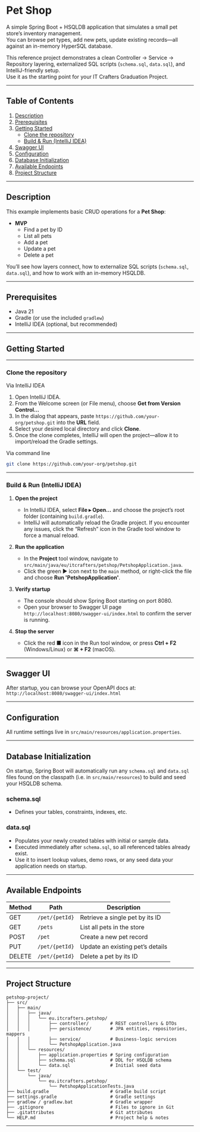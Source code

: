 # Pet Shop

A simple Spring Boot + HSQLDB application that simulates a small pet store’s inventory management.  
You can browse pet types, add new pets, update existing records—all against an in-memory HyperSQL database.

This reference project demonstrates a clean Controller → Service → Repository layering, externalized SQL scripts (`schema.sql`, `data.sql`), and IntelliJ-friendly setup.  
Use it as the starting point for your IT Crafters Graduation Project.

---

## Table of Contents

1. [Description](#description)
2. [Prerequisites](#prerequisites)
3. [Getting Started](#getting-started)
    - [Clone the repository](#clone-the-repository)
    - [Build & Run (IntelliJ IDEA)](#build--run-intellij-idea)
4. [Swagger UI](#swagger-ui)
5. [Configuration](#configuration)
6. [Database Initialization](#database-initialization)
7. [Available Endpoints](#available-endpoints)
8. [Project Structure](#project-structure)

---

## Description

This example implements basic CRUD operations for a **Pet Shop**:

- **MVP**
    - Find a pet by ID
    - List all pets
    - Add a pet
    - Update a pet
    - Delete a pet

You’ll see how layers connect, how to externalize SQL scripts (`schema.sql`, `data.sql`), and how to work with an in-memory HSQLDB.

---

## Prerequisites

- Java 21
- Gradle (or use the included `gradlew`)
- IntelliJ IDEA (optional, but recommended)

---

## Getting Started

---

### Clone the repository

Via IntelliJ IDEA

1. Open IntelliJ IDEA.
2. From the Welcome screen (or File menu), choose **Get from Version Control…**
3. In the dialog that appears, paste `https://github.com/your-org/petshop.git` into the **URL** field.
4. Select your desired local directory and click **Clone**.
5. Once the clone completes, IntelliJ will open the project—allow it to import/reload the Gradle settings.

Via command line
```bash
git clone https://github.com/your-org/petshop.git
```

---

### Build & Run (IntelliJ IDEA)

1. **Open the project**
    - In IntelliJ IDEA, select **File ▸ Open…** and choose the project’s root folder (containing `build.gradle`).
    - IntelliJ will automatically reload the Gradle project. If you encounter any issues, click the “Refresh” icon in the Gradle tool window to force a manual reload.

2. **Run the application**
    - In the **Project** tool window, navigate to `src/main/java/eu/itcrafters/petshop/PetshopApplication.java`.
    - Click the green ▶︎ icon next to the `main` method, or right-click the file and choose **Run 'PetshopApplication'**.

3. **Verify startup**
    - The console should show Spring Boot starting on port 8080.
    - Open your browser to Swagger UI page `http://localhost:8080/swagger-ui/index.html` to confirm the server is running.

4. **Stop the server**
    - Click the red ■ icon in the Run tool window, or press **Ctrl + F2** (Windows/Linux) or **⌘ + F2** (macOS).

---

## Swagger UI

After startup, you can browse your OpenAPI docs at: `http://localhost:8080/swagger-ui/index.html`

---
## Configuration

All runtime settings live in `src/main/resources/application.properties`.

---

## Database Initialization

On startup, Spring Boot will automatically run any `schema.sql` and `data.sql` files found on the classpath (i.e. in `src/main/resources`) to build and seed your HSQLDB schema.

### schema.sql

- Defines your tables, constraints, indexes, etc.

### data.sql

- Populates your newly created tables with initial or sample data.
- Executed immediately after `schema.sql`, so all referenced tables already exist.
- Use it to insert lookup values, demo rows, or any seed data your application needs on startup.

---

## Available Endpoints

| Method | Path               | Description                              |
| ------ | ------------------ | ---------------------------------------- |
| GET    | `/pet/{petId}`     | Retrieve a single pet by its ID          |
| GET    | `/pets`            | List all pets in the store               |
| POST   | `/pet`             | Create a new pet record                  |
| PUT    | `/pet/{petId}`     | Update an existing pet’s details         |
| DELETE | `/pet/{petId}`     | Delete a pet by its ID                   |

---

## Project Structure

```plaintext
petshop-project/
├── src/
│   ├── main/
│   │   ├── java/
│   │   │   └── eu.itcrafters.petshop/
│   │   │       ├── controller/        # REST controllers & DTOs
│   │   │       ├── persistence/       # JPA entities, repositories, mappers
│   │   │       ├── service/           # Business-logic services
│   │   │       └── PetshopApplication.java
│   │   └── resources/
│   │       ├── application.properties # Spring configuration
│   │       ├── schema.sql             # DDL for HSQLDB schema
│   │       └── data.sql               # Initial seed data
│   └── test/
│       └── java/
│           └── eu.itcrafters.petshop/
│               └── PetshopApplicationTests.java
├── build.gradle                       # Gradle build script
├── settings.gradle                    # Gradle settings
├── gradlew / gradlew.bat              # Gradle wrapper
├── .gitignore                         # Files to ignore in Git
├── .gitattributes                     # Git attributes
└── HELP.md                            # Project help & notes
```

---
